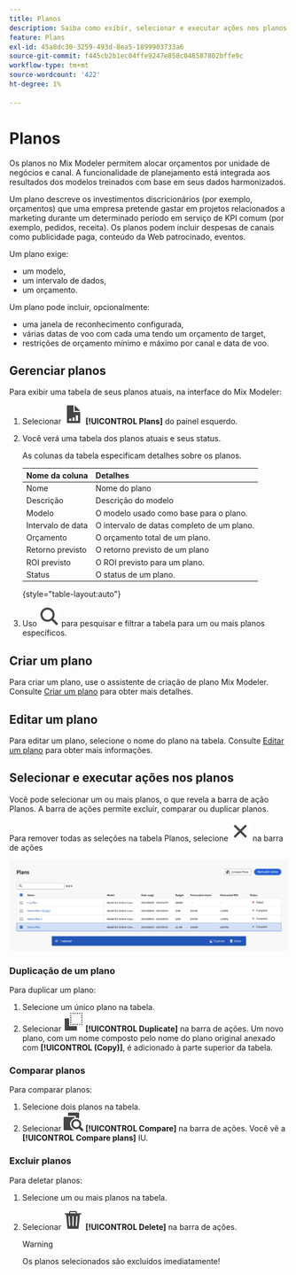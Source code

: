 ```yaml
---
title: Planos
description: Saiba como exibir, selecionar e executar ações nos planos no Mix Modeler.
feature: Plans
exl-id: 45a8dc30-3259-493d-8ea5-1899903733a6
source-git-commit: f445cb2b1ec04ffe9247e858c048587802bffe9c
workflow-type: tm+mt
source-wordcount: '422'
ht-degree: 1%

---
```


# Planos

Os planos no Mix Modeler permitem alocar orçamentos por unidade de negócios e canal. A funcionalidade de planejamento está integrada aos resultados dos modelos treinados com base em seus dados harmonizados.

Um plano descreve os investimentos discricionários (por exemplo, orçamentos) que uma empresa pretende gastar em projetos relacionados a marketing durante um determinado período em serviço de KPI comum (por exemplo, pedidos, receita). Os planos podem incluir despesas de canais como publicidade paga, conteúdo da Web patrocinado, eventos.

Um plano exige:

- um modelo,
- um intervalo de dados,
- um orçamento.

Um plano pode incluir, opcionalmente:

- uma janela de reconhecimento configurada,
- várias datas de voo com cada uma tendo um orçamento de target,
- restrições de orçamento mínimo e máximo por canal e data de voo.


## Gerenciar planos

Para exibir uma tabela de seus planos atuais, na interface do Mix Modeler:

1. Selecionar ![](../assets/icons/FileChart.svg) **[!UICONTROL Plans]** do painel esquerdo.

1. Você verá uma tabela dos planos atuais e seus status.

   As colunas da tabela especificam detalhes sobre os planos.

   | Nome da coluna | Detalhes |
   |---|---|
   | Nome | Nome do plano |
   | Descrição | Descrição do modelo |
   | Modelo | O modelo usado como base para o plano. |
   | Intervalo de data | O intervalo de datas completo de um plano. |
   | Orçamento | O orçamento total de um plano. |
   | Retorno previsto | O retorno previsto de um plano |
   | ROI previsto | O ROI previsto para um plano. |
   | Status | O status de um plano. |

   {style="table-layout:auto"}

1. Uso ![Pesquisar](../assets/icons/Search.svg) para pesquisar e filtrar a tabela para um ou mais planos específicos.

## Criar um plano

Para criar um plano, use o assistente de criação de plano Mix Modeler. Consulte [Criar um plano](create.md) para obter mais detalhes.


## Editar um plano

Para editar um plano, selecione o nome do plano na tabela. Consulte [Editar um plano](edit.md) para obter mais informações.

## Selecionar e executar ações nos planos

Você pode selecionar um ou mais planos, o que revela a barra de ação Planos. A barra de ações permite excluir, comparar ou duplicar planos.

Para remover todas as seleções na tabela Planos, selecione ![Fechar](../assets/icons/Close.svg) na barra de ações

![Barra de ação Planos](../assets/plans-action-bar.png)

### Duplicação de um plano

Para duplicar um plano:

1. Selecione um único plano na tabela.
1. Selecionar ![Copiar](../assets/icons/Copy.svg) **[!UICONTROL Duplicate]** na barra de ações. Um novo plano, com um nome composto pelo nome do plano original anexado com **[!UICONTROL (Copy)]**, é adicionado à parte superior da tabela.

### Comparar planos

Para comparar planos:

1. Selecione dois planos na tabela.
1. Selecionar ![Comparar](../assets/icons/Compare.svg) **[!UICONTROL Compare]** na barra de ações. Você vê a **[!UICONTROL Compare plans]** IU.


### Excluir planos

Para deletar planos:

1. Selecione um ou mais planos na tabela.
1. Selecionar ![Excluir](../assets/icons/Delete.svg) **[!UICONTROL Delete]** na barra de ações.

   >[!WARNING]
   >
   >   Os planos selecionados são excluídos imediatamente!
